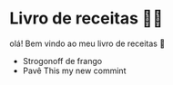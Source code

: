 # Livro de receitas 👩‍🍳

olá! Bem vindo ao meu livro de receitas 🍗

- Strogonoff de frango
- Pavê
This my new commint

